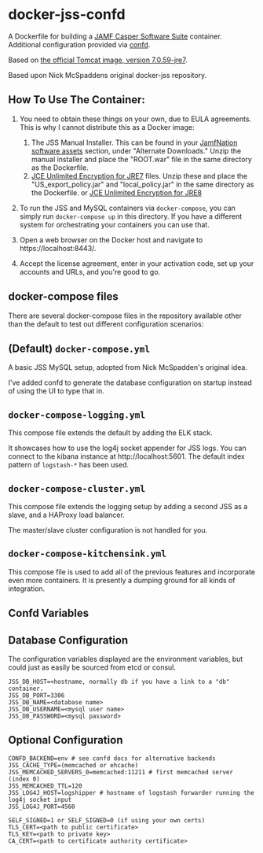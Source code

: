 docker-jss-confd
================

A Dockerfile for building a [JAMF Casper Software Suite](http://www.jamfsoftware.com/products/casper-suite/) container.
Additional configuration provided via [confd](https://github.com/kelseyhightower/confd).

Based on [the official Tomcat image, version 7.0.59-jre7](https://registry.hub.docker.com/_/tomcat/).

Based upon Nick McSpaddens original docker-jss repository.

How To Use The Container:
-----
1.	You need to obtain these things on your own, due to EULA agreements.  This is why I cannot distribute this as a Docker image:
	1.	The JSS Manual Installer.  This can be found in your [JamfNation software assets](https://jamfnation.jamfsoftware.com/login.html) section, under "Alternate Downloads."  Unzip the manual installer and place the "ROOT.war" file in the same directory as the Dockerfile.
	2.	[JCE Unlimited Encryption for JRE7](http://www.oracle.com/technetwork/java/javase/downloads/jce-7-download-432124.html) files.  Unzip these and place the "US_export_policy.jar" and "local_policy.jar" in the same directory as the Dockerfile.
        or [JCE Unlimited Encryption for JRE8](http://www.oracle.com/technetwork/java/javase/downloads/jce8-download-2133166.html)

2.  To run the JSS and MySQL containers via `docker-compose`, you can simply run `docker-compose up` in this directory. If you have a different system for orchestrating your containers you can use that.
3.	Open a web browser on the Docker host and navigate to https://localhost:8443/.
4.	Accept the license agreement, enter in your activation code, set up your accounts and URLs, and you're good to go.

docker-compose files
--------------------

There are several docker-compose files in the repository available other
than the default to test out different configuration scenarios:

## (Default) `docker-compose.yml` ##
 
A basic JSS MySQL setup, adopted from Nick McSpadden's original idea.

I've added confd to generate the database configuration on startup instead of using the UI to type that in.

## `docker-compose-logging.yml` ##

This compose file extends the default by adding the ELK stack.

It showcases how to use the log4j socket appender for JSS logs.
You can connect to the kibana instance at http://localhost:5601.
The default index pattern of `logstash-*` has been used.

## `docker-compose-cluster.yml` ## 

This compose file extends the logging setup by adding a second JSS as a slave,
and a HAProxy load balancer. 

The master/slave cluster configuration is not handled for you.


## `docker-compose-kitchensink.yml` ##

This compose file is used to add all of the previous features and
incorporate even more containers. It is presently a dumping ground for
all kinds of integration.

Confd Variables
---------------

## Database Configuration ##

The configuration variables displayed are the environment variables, but could just as easily be
sourced from etcd or consul.

```
JSS_DB_HOST=<hostname, normally db if you have a link to a "db" container.
JSS_DB_PORT=3306
JSS_DB_NAME=<database name>
JSS_DB_USERNAME=<mysql user name>
JSS_DB_PASSWORD=<mysql password>
```

## Optional Configuration ##

```
CONFD_BACKEND=env # see confd docs for alternative backends
JSS_CACHE_TYPE=(memcached or ehcache)
JSS_MEMCACHED_SERVERS_0=memcached:11211 # first memcached server (index 0)
JSS_MEMCACHED_TTL=120
JSS_LOG4J_HOST=logshipper # hostname of logstash forwarder running the log4j socket input
JSS_LOG4J_PORT=4560

SELF_SIGNED=1 or SELF_SIGNED=0 (if using your own certs)
TLS_CERT=<path to public certificate>
TLS_KEY=<path to private key>
CA_CERT=<path to certificate authority certificate>
```
